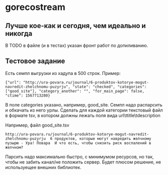 # gorecostream

## Лучше кое-как и сегодня, чем идеально и никогда
В TODO в файле (и в тестах) указан фронт работ по допиливанию.

## Тестовое задание

Есть семпл выгрузки из хадупа в 500 строк. Пример:
```
{"url": "http://ura-povara.ru/journal/6-produktov-kotorye-mogut-navredit-zhelchnomu-puzyrju", "state": "checked", "categories": ["good_site"], "category_another": "", "for_main_page": false, "ctime": 1567713280}

```

В поле categories указано, например, good_site.
Семпл надо распарсить и обкачать из него урлы.
Сделать для каждой категории текстовый файл в формате tsv, в котором должны лежать поля вида url\ttitle\tdescription

Например, файл good_site.tsv
```
http://ura-povara.ru/journal/6-produktov-kotorye-mogut-navredit-zhelchnomu-puzyrju  6 продуктов, которые могут навредить желчному пузырю - Ура! Повара  И что есть, чтобы снизить риск воспалений в желчном?
```

Парсить надо максимально быстро, с минимумом ресурсов, но так, чтобы не забить канал/не положить сервер.
Будет плюсом решение, не используещее внешних библиотек.
